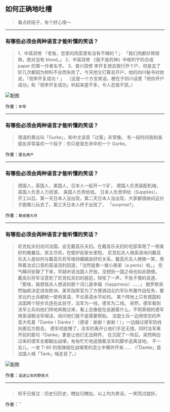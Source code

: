 ## 如何正确地吐槽

> 看点好段子，有个好心情～


 
---

### 有哪些必须会两种语言才能听懂的笑话？

> 1、中英双修
> 「老板，您家的肉菜里有没有不辣的？」
> 「我们肉都炒得很熟，绝对没有 blood。」
> 2、中英双修
> 《我不是药神》中格列宁的合成 paper 的第一作者名字。
> 3、普川双修
> 李开复想去银行开个户，但是去了好几次都因为材料不全而失败了。今天他又打算去开户，他的四川秘书对他说，「祝李开复成功！」 
> （这是一个方言笑话，梗在于四川话里「祝你开户成功」和「祝李开复成功」听起来差不多，令人忍俊不禁。）



![配图](http://pic1.zhimg.com/70/v2-bd144cd8891b1346ee978938fcf8ff10_b.jpg)


作者：`毕导`

---

### 有哪些必须会两种语言才能听懂的笑话？

> 德语的黄瓜叫「Gurke」，和中文读音「过客」非常像。
> 有一段时间我和我朋友非常喜欢一个段子：你只是我生命中的一个 Gurke。


作者：`匿名用户`

---

### 有哪些必须会两种语言才能听懂的笑话？

> 德国人，英国人，美国人，日本人一起开一个矿。
> 德国人负责装配机械，
> 英国人负责人力资源，
> 美国人负责给钱，
> 日本人负责供给（Supplies）。
> 开工以后，第一天日本人没出现，第二天日本人没出现，大家都很纳闷这孙子跑哪儿玩去了。第三天日本人终于出现了，
> 「surprise?」


作者：`赖皮猪大月`

---

### 有哪些必须会两种语言才能听懂的笑话？

> 尼克松夫妇访问法国，会见戴高乐夫妇。在戴高乐夫妇的宅邸享用了一顿美好的晚餐后，宾主尽欢，在壁炉前家长里短。
> 尼克松夫人用英语询问戴高乐夫人是如何与戴高乐将军维持婚姻良好的关系，戴高乐夫人微微一笑，用带着法式口音的英语流利回道，「当然是靠一根小弟弟（a penis）啦。」
> 空气瞬间安静了下来，早就听说法国人开放，没想到一国之母也如此随便。
> 戴高乐将军注意到了尼克松夫妇的尴尬，轻咳了一声，不急不慢的说道，「那啥，我想我夫人想说的那个词儿是幸福（happiness）……」
> 俄罗斯突然抽疯决定进攻欧洲，美军指挥官为了方便调动北约军队布置作战任务，要求北约士兵都统一使用英语，不论英语水平如何。
> 某个阵地上只有德国和法国两个轻步兵连在此驻守，法军为一线，德军为二线。
> 突然，德军看到法军士兵向他们阵地奔跑过来，看上去像是在逃避着什么。不明真相的德军用英语朝法军喊话，询问他们是不是需要帮助。
> 法国士兵一边用惊恐的声音大吼着「Danke！Danke！（德语：谢谢！谢谢！）」一边越过德军防线向更后方跑去。
> 德军彻底懵了，法军的离开让他们手足无措，同时法军离开前的那句「Danke」更是让他们无法释怀。
> 在沉寂了一阵后，突然明白过来的德军全都翻出战壕，匆匆忙忙地追随着法军的脚步逃离该地。
> 不一会儿，一发 T-90 的炮弹就在战壕里的泥土中爆炸开来……
> （「Danke」是法国人喊「Tank」喊走音了。）



![配图](http://pic2.zhimg.com/70/v2-9ee519d7b40a1729e1f67fd08ab3ef4d_b.jpg)


作者：`追逐公车的野良犬`

---

### 

> 知乎日报注：历史归历史，瞎扯归瞎扯。以上均为笑话，一笑而过就好。


作者：``
